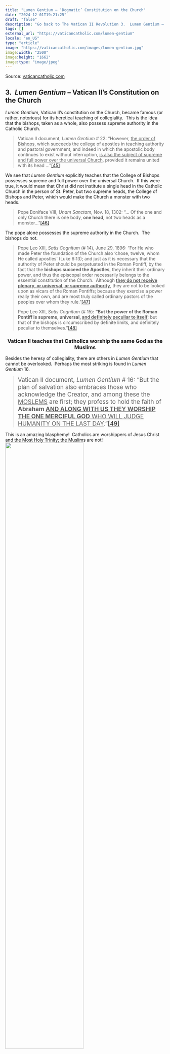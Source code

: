 ```yaml
---
title: "Lumen Gentium – ‘Dogmatic’ Constitution on the Church"
date: "2024-12-01T19:21:25"
draft: "false"
description: "Go back to The Vatican II Revolution 3.  Lumen Gentium – Vatican II’s Constitution on the Church Lumen Gentium, Vatican II’s constitution on the Church, became famous (or rather, notorious) for its heretical teaching of [...]"
tags: []
external_url: "https://vaticancatholic.com/lumen-gentium"
locale: "en_US"
type: "article"
image: "https://vaticancatholic.com/images/lumen-gentium.jpg"
image:width: "2500"
image:height: "1662"
image:type: "image/jpeg"
---
```


Source: [vaticancatholic.com](https://vaticancatholic.com/lumen-gentium)

<h2>3.  <em>Lumen Gentium</em> – Vatican II’s Constitution on the Church</h2>
<em>Lumen Gentium</em>, Vatican II’s constitution on the Church, became famous (or rather, notorious) for its heretical teaching of collegiality.  This is the idea that the bishops, taken as a whole, also possess supreme authority in the Catholic Church.
<blockquote>Vatican II document,<em> Lumen Gentium</em> # 22: “However, <span style="text-decoration: underline;">the order of Bishops</span>, which succeeds the college of apostles in teaching authority and pastoral government, and indeed in which the apostolic body continues to exist without interruption, <span style="text-decoration: underline;">is also the subject of supreme and full power over the universal Church</span>, provided it remains united with its head …”<a id="_ednref45" title="" href="#_edn45" name="_ednref45">[45]</a></blockquote>
We see that <em>Lumen Gentium</em> explicitly teaches that the College of Bishops possesses supreme and full power over the universal Church.  If this were true, it would mean that Christ did not institute a single head in the Catholic Church in the person of St. Peter, but two supreme heads, the College of Bishops and Peter, which would make the Church a monster with two heads.
<blockquote>Pope Boniface VIII, <em>Unam Sanctam, </em>Nov. 18, 1302: “… Of the one and only Church there is one body, <strong>one head</strong>, not two heads as a monster…”<a id="_ednref46" title="" href="#_edn46" name="_ednref46">[46]</a></blockquote>
The pope alone possesses the supreme authority in the Church.  The bishops do not.
<blockquote>Pope Leo XIII, <em>Satis Cognitum</em> (# 14), June 29, 1896: “For He who made Peter the foundation of the Church also ‘chose, twelve, whom He called apostles’ (Luke 6:13); and just as it is necessary that the authority of Peter should be perpetuated in the Roman Pontiff, by the fact that the <strong>bishops succeed the Apostles</strong>, they inherit their ordinary power, and thus the episcopal order necessarily belongs to the essential constitution of the Church.  Although <strong><span style="text-decoration: underline;">they do not receive plenary, or universal, or supreme authority</span></strong>, they are not to be looked upon as vicars of the Roman Pontiffs; because they exercise a power really their own, and are most truly called ordinary pastors of the peoples over whom they rule.”<a id="_ednref47" title="" href="#_edn47" name="_ednref47">[47]</a>

Pope Leo XIII, <em>Satis Cognitum</em> (# 15): <strong>“But the power of the Roman Pontiff is supreme, universal, <span style="text-decoration: underline;">and definitely peculiar to itself</span></strong>; but that of the bishops is circumscribed by definite limits, and definitely peculiar to themselves.”<a id="_ednref48" title="" href="#_edn48" name="_ednref48">[48]</a></blockquote>
<h3 align="center"><strong>Vatican II teaches that Catholics worship the same God as the Muslims </strong></h3>
Besides the heresy of collegiality, there are others in <em>Lumen Gentium</em> that cannot be overlooked.  Perhaps the most striking is found in <em>Lumen Gentium</em> 16.
<blockquote><span style="font-size: 14pt;">Vatican II document,<em> Lumen Gentium</em> # 16: “But the plan of salvation also embraces those who acknowledge the Creator, and among these the <span style="text-decoration: underline;">MOSLEMS</span> are first; they profess to hold the faith of <strong>Abraham <span style="text-decoration: underline;">AND ALONG WITH US THEY WORSHIP THE ONE MERCIFUL GOD</span></strong><span style="text-decoration: underline;"> WHO WILL JUDGE HUMANITY ON THE LAST DAY</span>.”<a id="_ednref49" title="" href="#_edn49" name="_ednref49">[49]</a></span></blockquote>
This is an amazing blasphemy!  Catholics are worshippers of Jesus Christ and the Most Holy Trinity; the Muslims are not!

<img decoding="async" class="alignnone size-full wp-image-123937 aligncenter" src="https://vaticancatholic.com/images/muslim-cairo-2.jpg" alt="" width="70%" />
<p style="text-align: center;">(Muslims reject the Divinity of Jesus Christ)</p>
<img decoding="async" class="size-full wp-image-123938 aligncenter" src="https://vaticancatholic.com/images/sacred-heart-litany-2.jpg" alt="" width="70%" />
<p style="text-align: center;">(Christians worship <a title="Jesus is God according to the Bible" href="https://vaticancatholic.com/jesus-is-god-bible/" target="_blank" rel="noopener">Jesus as God</a>)</p>
A child can understand that <strong>we don’t have the same God.</strong>
<blockquote>Pope Gregory XVI, <em>Summo Iugiter Studio</em> (# 6), May 27, 1832: “Therefore, they must instruct them in <strong>the true worship of God, which is unique to the Catholic religion.”<a id="_ednref50" title="" href="#_edn50" name="_ednref50"><strong>[50]</strong></a></strong>

Pope St. Gregory the Great: <strong>“The holy universal Church teaches that it is not possible to worship God truly except in Her</strong>...”<a id="_ednref51" title="" href="#_edn51" name="_ednref51">[51]</a></blockquote>
Some people attempt to defend this awful heresy of Vatican II by asserting that Muslims acknowledge and worship one all-powerful God.  They argue thus: There is only one God.  And since Muslims worship one all-powerful God – not many deities, as the polytheists – they worship the same all-powerful God that we Catholics do.
<table style="margin-left: auto; margin-right: auto; width: 100%; height: 10px;">
<tbody>
<tr style="height: 74px;">
<td style="border: 1px solid #000000; vertical-align: middle; padding: 5px; height: 10px; text-align: left;" width="319">If it were true that Muslims worship the same God as Catholics because they worship one, all-powerful God, <strong><span style="text-decoration: underline;">then anyone who professes to worship one, all-powerful God worships the one true God together with Catholics</span>. There is no way around that. That would mean that those who worship Lucifer as the one true and all-powerful God worship the same God as Catholics! But this is clearly absurd. This should prove to anyone that the teaching of Vatican II is heretical. Those who reject the Holy Trinity don’t worship the same God as those who worship the Holy Trinity!</strong></td>
</tr>
</tbody>
</table>
It’s clearly a denial of the Most Holy Trinity to assert that Muslims worship the true God without worshipping the Trinity.  Secondly, and even worse when considered carefully, is the astounding statement that Muslims worship the One Merciful God Who <strong><span style="text-decoration: underline;">will judge humanity on the last day</span>!</strong>  This is an incredible heresy.  Muslims don’t worship Jesus Christ, who is humanity’s supreme judge on the last day.  Therefore, they don’t worship God who will judge mankind on the last day!   To say that Muslims do worship God <em>who will judge mankind on the last day, </em>as Vatican II does in <em>Lumen Gentium 16</em>,is to deny that Jesus Christ will judge mankind on the last day.
<blockquote>Pope St. Damasus I, <em>Council of Rome, Can. 15: </em>“If anyone does not say that HE (<strong>JESUS CHRIST)</strong> …<strong>WILL COME TO JUDGE THE LIVING AND THE DEAD, HE IS A HERETIC.”<a id="_ednref52" title="" href="#_edn52" name="_ednref52"><strong>[52]</strong></a></strong></blockquote>
In addition to this astounding heresy, in<em> Lumen Gentium 16 </em>we find another prominent heresy<em>.</em>
<h3 align="center"><strong>Vatican</strong><strong> II teaches that one can be an atheist through no fault of his own</strong></h3>
<blockquote>Vatican II document<em>, Lumen Gentium</em> # 16: “Nor does divine providence deny the helps that are necessary for salvation to <span style="text-decoration: underline;">those who, through no fault of their own, have not yet attained to the express recognition of God</span> yet who strive, not without divine grace, to lead an upright life.”<a id="_ednref53" title="" href="#_edn53" name="_ednref53">[53]</a></blockquote>
Vatican II is teaching here that there are some people who, <strong>THROUGH NO FAULT OF THEIR OWN</strong>, <strong>have not yet attained to the express recognition of God</strong>.  In other words, there are people who, through no fault of their own, don’t believe in God (i.e., are atheists).  This is heresy.

It is infallibly taught in Sacred Scripture that everyone above the age of reason can know with certainty that there is a God.  They know this by the things that are made: the trees, the grass, the sun, the moon, the stars, etc.  Anyone who is an atheist (who believes that there is no God) is without excuse.  The natural law convicts him.  This is a revealed truth of Sacred Scripture.
<blockquote>Romans 1:19-21: “Because that which is known of God is manifest in them.  For God hath manifested it unto them.  For the invisible things of Him, from the creation of the world, are clearly seen, being understood by the things that are made; His eternal power also, and divinity: <strong><span style="text-decoration: underline;">SO THAT THEY ARE INEXCUSABLE</span></strong>.”</blockquote>
St. Paul teaches that atheists are inexcusable because God’s creation proves His existence.  Vatican II, on the contrary, teaches that atheists can be excused.  This causes us to ask, “What bible was Vatican II using?”  It must have been the revised satanic edition.  Vatican II’s statement about those who don’t acknowledge God is not only condemned by St. Paul, but also by Vatican Council I.  <strong>Vatican I dogmatically defined the principle set forth in Romans 1 – which directly contradicts the teaching of Vatican II.</strong>
<blockquote>Pope Pius IX, <em>First Vatican Council</em>, Session 3, On Revelation, Can. 1: “If anyone shall have said that the one true God, our Creator and Lord, <strong>cannot be known with certitude by those things which have been made, by the natural light of human reason: let him be anathema.”<a id="_ednref54" title="" href="#_edn54" name="_ednref54"><strong>[54]</strong></a></strong>

Pope Pius IX, <em>First Vatican Council</em>, Session 3, On God the Creator, Can. 1: “If <span style="text-decoration: underline;">anyone shall have denied</span> the one true God, Creator and Lord of visible and invisible things: let him be anathema<strong>.”<a id="_ednref55" title="" href="#_edn55" name="_ednref55"><strong>[55]</strong></a></strong></blockquote>
Vatican II falls directly under these anathemas by its heretical teaching above.
<h3 align="center"><strong>Vatican II teaches that the Church is united with those who don’t accept the Faith or the Papacy</strong></h3>
In <em>Lumen Gentium</em> 15, Vatican II teaches heresy on the issue of those who are united with the Church.  If one were to sum up the characteristics of the unity of the Catholic Church, it would be that the Church is united with those baptized persons who accept the Catholic Faith in its entirety and remain under the unifying factor of the Papacy.  To put it another way: <strong>those people with whom the Catholic Church is surely <span style="text-decoration: underline;">not</span> united are those who don’t accept the Catholic Faith in its entirety or the Papacy</strong>.  But Vatican II lists those two criteria for unity and teaches just the opposite!
<blockquote><span style="font-size: 14pt;">Vatican II document,<em> Lumen Gentium</em> # 15: “<span style="text-decoration: underline;">For several reasons the Church recognizes that it is joined to those who</span>, though baptized and so honoured with the Christian name, <span style="text-decoration: underline;">do not profess the faith in its entirety or do not preserve communion under the successor of St. Peter</span>.”<a id="_ednref56" title="" href="#_edn56" name="_ednref56">[56]</a></span></blockquote>
Vatican II says that the Church is united with those who <span style="text-decoration: underline;">don’t accept the Faith and the Papacy</span>.  This is totally heretical.  It’s the opposite of the teaching of the Church.  As we see below, it’s a dogma that those who reject the Papacy, or any portion of the Faith, are not joined to the Catholic Church.
<blockquote>Pope Pius IX, <em>Amantissimus</em> (# 3), April 8, 1862: “There are other, almost countless, proofs drawn from the most trustworthy witnesses which clearly and openly testify with great faith, exactitude, respect and obedience that <strong>all who want to belong to the true and only Church of Christ must honor and obey this Apostolic See and the Roman Pontiff.”<a id="_ednref57" title="" href="#_edn57" name="_ednref57"><strong>[57]</strong></a></strong>

Pope Pius VI, <em>Charitas</em> (# 32), April 13, 1791: “Finally, in one word, stay close to Us.  <strong>For no one can be in the Church of Christ without being in unity with its visible head and founded on the See of Peter.”<a id="_ednref58" title="" href="#_edn58" name="_ednref58"><strong>[58]</strong></a></strong>

Pope Leo XIII, <em>Satis Cognitum</em> (# 9), June 29, 1896: “The practice of the Church has always been the same, as is shown by the unanimous teaching of the Fathers, WHO WERE WONT TO HOLD AS <em>OUTSIDE CATHOLIC COMMUNION</em>, <span style="text-decoration: underline;">AND ALIEN TO THE CHURCH</span>, <span style="text-decoration: underline;">WHOEVER</span> WOULD RECEDE IN THE LEAST DEGREE FROM ANY POINT OF DOCTRINE PROPOSED BY HER AUTHORITATIVE MAGISTERIUM.”<a id="_ednref59" title="" href="#_edn59" name="_ednref59">[59]</a></blockquote>
Vatican II also teaches that heretics honor Holy Scripture with a true religious zeal.
<blockquote>Vatican II document,<em> Lumen Gentium</em> # 15, speaking of non-Catholics: “<span style="text-decoration: underline;">For there are many who hold the sacred scripture in honor as the norm for believing and living, displaying a sincere religious zeal</span>… They are marked in baptism… and indeed there are other sacraments that they recognize and accept in their own Churches or ecclesiastical communities.”<a id="_ednref60" title="" href="#_edn60" name="_ednref60">[60]</a></blockquote>
The Catholic Church teaches that heretics repudiate the traditional Word of God.
<blockquote>Pope Gregory XVI, <em>Inter Praecipuas</em> (# 2), May 8, 1844: “Indeed, you are aware that from the first ages called Christian, it has <strong>been the peculiar artifice of heretics that, repudiating the traditional Word of God</strong>, and rejecting the authority of the Catholic Church, they either falsify the Scriptures at hand, or alter the explanation of the meaning.<strong>”<a id="_ednref61" title="" href="#_edn61" name="_ednref61"><strong>[61]</strong></a></strong></blockquote>
<pstyle="text-align: center;">Go back to <span style=""><strong><a title="The Vatican II Revolution" href="https://vaticancatholic.com/vatican-ii/">The Vatican II Revolution</a></strong></span></p>


<div class="footnotes">
<hr align="left" size="1" width="33%" />

<div>

<a id="_edn45" title="" href="#_ednref45" name="_edn45">[45]</a> <em>Decrees of the Ecumenical Councils</em>, Vol. 2, p. 866.

</div>
<div>

<a id="_edn46" title="" href="#_ednref46" name="_edn46">[46]</a> Denzinger 468.

</div>
<div>

<a id="_edn47" title="" href="#_ednref47" name="_edn47">[47]</a> <em>The Papal Encyclicals</em>, Vol. 2 (1878-1903), p. 400.

</div>
<div>

<a id="_edn48" title="" href="#_ednref48" name="_edn48">[48]</a> Denzinger 1961.

</div>
<div>

<a id="_edn49" title="" href="#_ednref49" name="_edn49">[49]</a> <em>Decrees of the Ecumenical Councils</em>, Vol. 2, p. 861.

</div>
<div>

<a id="_edn50" title="" href="#_ednref50" name="_edn50">[50]</a> <em>The Papal Encyclicals</em>, Vol. 1 (1740-1878), p. 231.

</div>
<div>

<a id="_edn51" title="" href="#_ednref51" name="_edn51">[51]</a> <em>The Papal Encyclicals</em>, Vol. 1 (1740-1878), p. 230.

</div>
<div>

<a id="_edn52" title="" href="#_ednref52" name="_edn52">[52]</a> Denzinger 73.

</div>
<div>

<a id="_edn53" title="" href="#_ednref53" name="_edn53">[53]</a> <em>Decrees of the Ecumenical Councils</em>, Vol. 2, p. 861.

</div>
<div>

<a id="_edn54" title="" href="#_ednref54" name="_edn54">[54]</a> Denzinger 1806.

</div>
<div>

<a id="_edn55" title="" href="#_ednref55" name="_edn55">[55]</a> Denzinger 1801.

</div>
<div>

<a id="_edn56" title="" href="#_ednref56" name="_edn56">[56]</a> <em>Decrees of the Ecumenical Councils</em>, Vol. 2, p. 860.

</div>
<div>

<a id="_edn57" title="" href="#_ednref57" name="_edn57">[57]</a> <em>The Papal Encyclicals</em>, Vol. 1 (1740-1878), p. 364.

</div>
<div>

<a id="_edn58" title="" href="#_ednref58" name="_edn58">[58]</a> <em>The Papal Encyclicals</em>, Vol. 1 (1740-1878), p. 184.

</div>
<div>

<a id="_edn59" title="" href="#_ednref59" name="_edn59">[59]</a> <em>The Papal Encyclicals</em>, Vol. 2 (1878-1903), p. 399.

</div>
<div>

<a id="_edn60" title="" href="#_ednref60" name="_edn60">[60]</a> <em>Decrees of the Ecumenical Councils</em>, Vol. 2, pp. 860-861.

</div>
<div>

<a id="_edn61" title="" href="#_ednref61" name="_edn61">[61]</a> Denzinger 1630.

</div>
